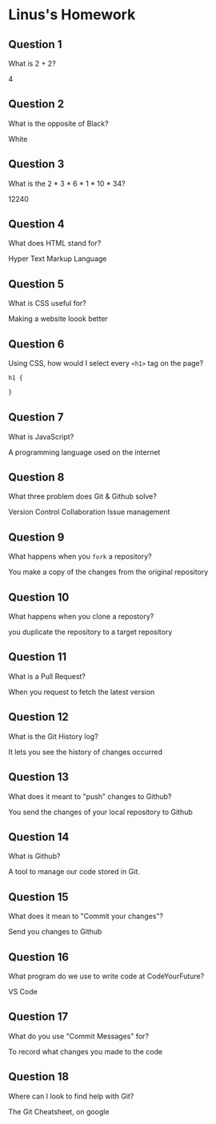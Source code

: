# Linus's Homework

## Question 1

What is 2 + 2?

4

## Question 2

What is the opposite of Black?

White

## Question 3

What is the  2 * 3 * 6 * 1 * 10 * 34?

12240

## Question 4 

What does HTML stand for?

Hyper Text Markup Language

## Question 5

What is CSS useful for?

Making a website loook better

## Question 6

Using CSS, how would I select every `<h1>` tag on the page?

```css
h1 {

}
```

## Question 7

What is JavaScript?

A programming language used on the internet

## Question 8

What three problem does Git & Github solve?

Version Control
Collaboration
Issue management

## Question 9

What happens when you `fork` a repository?

You make a copy of the changes from the original repository  

## Question 10 

What happens when you clone a repostory?

you duplicate the repository to a target repository

## Question 11

What is a Pull Request?

When you request to fetch the latest version

## Question 12

What is the Git History log?

It lets you see the history of changes occurred

## Question 13

What does it meant to "push" changes to Github?

You send the changes of your local repository to Github

## Question 14

What is Github?

A tool to manage our code stored in Git.

## Question 15

What does it mean to "Commit your changes"?

Send you changes to Github

## Question 16

What program do we use to write code at CodeYourFuture?

VS Code

## Question 17

What do you use "Commit Messages" for?

To record what changes you made to the code

## Question 18

Where can I look to find help with Git?

The Git Cheatsheet, on google
